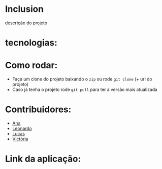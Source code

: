 # Inclusion

descrição do projeto



# tecnologias:

# Como rodar:

  - Faça um clone do projeto baixando o `zip` ou rode `git clone` (+ url do projeto)
  - Caso já tenha o projeto rode `git pull` para ter a versão mais atualizada

# Contribuidores: 

  - [Ana](https://github.com/crisraele)
  - [Leonardo](https://github.com/leonardoemerson)
  - [Lucas](https://github.com/Lucas-Braz7x)
  - [Victória](https://github.com/vicalves18)

  
# Link da aplicação:
